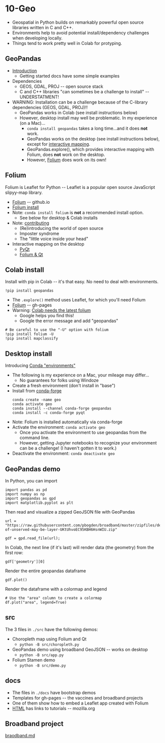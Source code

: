 
# 10-Geo

* Geospatial in Python builds on remarkably powerful open source libraries written in C and C++.
* Environments help to avoid potential install/dependency challenges when developing locally.
* Things tend to work pretty well in Colab for protyping.

## GeoPandas

* [Introduction](https://geopandas.org/en/stable/getting_started/introduction.html)
  * Getting started docs have some simple examples
* Dependencies
  * GEOS, GDAL, PROJ -- open source stack
  * C and C++ libraries "can sometimes be a challenge to install" -- UNDERSTATMENT!
* WARNING: Installation can be a challenge because of the C-library dependencies (GEOS, GDAL, PROJ)!!
  * GeoPandas works in Colab (see install instructions below)
  * However, desktop install may well be problematic. In my experience (on a Mac)...
    * `conda install geopandas` takes a long time...and it does **not** work.
    * GeoPandas works on the desktop (see install instructions below), except for [interactive mapping](https://geopandas.org/en/stable/docs/user_guide/interactive_mapping.html).
    * GeoPandas.explore(), which provides interactive mapping with Folium, does **not** work on the desktop.
    * However, [Folium](https://python-visualization.github.io/folium/) does work on its own!

## Folium

Folium is Leaflet for Python -- Leaflet is a popular open source JavaScript slipyy-map library.

* [Folium](https://python-visualization.github.io/folium/) -- github.io
* [Folium install](https://python-visualization.github.io/folium/installing.html)
* Note: `conda install folium` is **not** a recommended install option.
  * See below for desktop & Colab installs
* Note: [contributing](https://github.com/python-visualization/folium/blob/main/.github/CONTRIBUTING.md)
  * (Re)introducing the world of open source
  * Imposter syndrome
  * The "little voice inside your head"
* Interactive mapping on the desktop
  * [PyQt](https://riverbankcomputing.com/software/pyqt)
  * [Folium & Qt](https://stackoverflow.com/questions/58590199/how-to-show-folium-map-inside-a-pyqt5-gui)

## Colab install

Install with pip in Colab -- it's that easy. No need to deal with environments.

```
!pip install geopandas
```

* The `.explore()` method uses Leaflet, for which you'll need Folium
* [Folium](https://python-visualization.github.io/folium/) -- gh-pages
* Warning: [Colab needs the latest folium](https://github.com/geopandas/geopandas/issues/2187)
  * Google helps you find this!
  * Google the error message and add "geopandas"

```
# Be careful to use the "-U" option with folium
!pip install folium -U
!pip install mapclassify
```

## Desktop install

Introducing [Conda "environments"](https://docs.conda.io/projects/conda/en/latest/user-guide/concepts/environments.html)

* The following is my experience on a Mac, your mileage may differ...
  * No guarantees for folks using Windoze
* Create a fresh environment (don't install in "base")
* Install from [conda-forge](https://conda-forge.org/docs/)
  ```
  conda create -name geo
  conda activate geo
  conda install --channel conda-forge geopandas
  conda install -c conda-forge pyqt
  ```
* Note: Folium is installed automatically via conda-forge
* Activate the environment: `conda activate geo`
  * Once you activate the environment to use geopandas from the command line.
  * However, getting Jupyter notebooks to recognize your environment can be a challenge! (I haven't gotten it to work.)
* Deactivate the environment: `conda deactivate geo`

## GeoPandas demo

In Python, you can import

```
import pandas as pd
import numpy as np
import geopandas as gpd
import matplotlib.pyplot as plt
```

Then read and visualize a zipped GeoJSON file with GeoPandas
```
url = "https://raw.githubusercontent.com/pbogden/broadband/master/zipfiles/density-of-unserved-may-be-layer-UKtUhvoEC95KBH6HsnWIU.zip"

gdf = gpd.read_file(url);
```

In Colab, the next line (if it's last) will render data (the geometry) from the first row:

```
gdf['geometry'][0]
```

Render the entire geopandas dataframe

```
gdf.plot()
```

Render the dataframe with a colormap and legend

```
# Use the "area" column to create a colormap
df.plot("area", legend=True)
```

## src

The 3 files in `./src` have the following demos:

* Choropleth map using Folium and Qt
  * `python -B src/choropleth.py`
* GeoPandas demo using broadband GeoJSON -- works on desktop
  * `python -B src/app.py`
* Folium Stamen demo
  * `python -B src/demo.py`

## docs

* The files in `./docs` have bootstrap demos
* Templates for gh-pages -- the vaccines and broadband projects
* One of them show how to embed a Leaflet app created with Folium
* [HTML](https://developer.mozilla.org/en-US/docs/Glossary/HTML) has links to tutorials -- mozilla.org

## Broadband project

[braodband.md](broadband.md)
